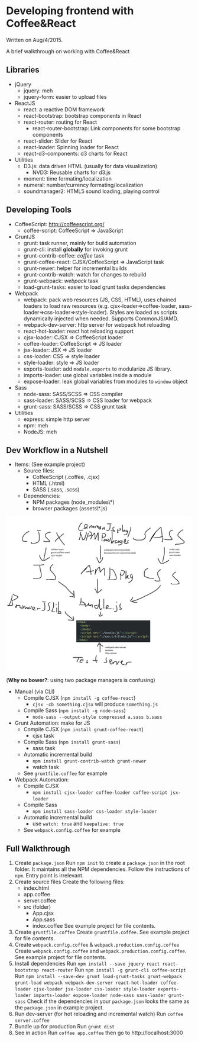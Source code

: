 # Developing frontend with Coffee&React

Written on Aug/4/2015.

A brief walkthrough on working with Coffee&React

## Libraries

* jQuery
    - jquery: meh
    - jquery-form: easier to upload files
* ReactJS
    - react: a reactive DOM framework
    - react-bootstrap: bootstrap components in React
    - react-router: routing for React
        + react-router-bootstrap: Link components for some bootstrap components
    - react-slider: Slider for React
    - react-loader: Spinning loader for React
    - react-d3-components: d3 charts for React
* Utilities
    - D3.js: data driven HTML (usually for data visualization)
        + NVD3: Reusable charts for d3.js
    - moment: time formating/localization
    - numeral: number/currency formating/localization
    - soundmanager2: HTML5 sound loading, playing control

## Developing Tools

* CoffeeScript: http://coffeescript.org/
    - coffee-script: CoffeeScript => JavaScript
* GruntJS
    - grunt: task runner, mainly for build automation
    - grunt-cli: install **globally** for invoking grunt
    - grunt-contrib-coffee: *coffee* task
    - grunt-coffee-react: CJSX/CoffeeScript => JavaScript task
    - grunt-newer: helper for incremental builds
    - grunt-contrib-watch: watch for changes to rebuild
    - grunt-webpack: *webpack* task
    - load-grunt-tasks: easier to load grunt tasks dependencies
* Webpack
    - webpack: pack web resources (JS, CSS, HTML), uses chained loaders to load raw resources (e.g. cjsx-loader=>coffee-loader, sass-loader=>css-loader=>style-loader). Styles are loaded as scripts dynamically injected when needed. Supports CommonJS/AMD.
    - webpack-dev-server: http server for webpack hot reloading
    - react-hot-loader: react hot reloading support
    - cjsx-loader: CJSX => CoffeeScript loader
    - coffee-loader: CoffeeScript => JS loader
    - jsx-loader: JSX => JS loader
    - css-loader: CSS => style loader
    - style-loader: style => JS loader
    - exports-loader: add `module.exports` to modularize JS library.
    - imports-loader: use global variables inside a module
    - expose-loader: leak global variables from modules to `window` object
* Sass
    - node-sass: SASS/SCSS => CSS compiler
    - sass-loader: SASS/SCSS => CSS loader for webpack
    - grunt-sass: SASS/SCSS => CSS grunt task
* Utilities
    - express: simple http server
    - npm: meh
    - NodeJS: meh

## Dev Workflow in a Nutshell

* Items: (See example project)
    - Source files:
        + CoffeeScript (.coffee, .cjsx)
        + HTML (.html)
        + SASS (.sass, .scss)
    - Dependencies:
        + NPM packages (node_modules\\*)
        + browser packages (assets\\*.js)

![in a nutshell](https://raw.githubusercontent.com/felixhao28/using-coffee-react-for-frontend-dev-walkthrough/master/nutshell.png)

(**Why no bower?**: using two package managers is confusing)

* Manual (via CLI)
    - Compile CJSX (`npm install -g coffee-react`)
        + `cjsx -cb something.cjsx` will produce `something.js`
    - Compile Sass (`npm install -g node-sass`)
        + `node-sass --output-style compressed a.sass b.sass`
* Grunt Automation: make for JS
    - Compile CJSX (`npm install grunt-coffee-react`)
        + cjsx task
    - Compile Sass (`npm install grunt-sass`)
        + sass task
    - Automatic incremental build
        + `npm install grunt-contrib-watch grunt-newer`
        + watch task
    - See `gruntfile.coffee` for example
* Webpack Automation:
    - Compile CJSX
        + `npm install cjsx-loader coffee-loader coffee-script jsx-loader`
    - Compile Sass
        + `npm install sass-loader css-loader style-loader`
    - Automatic incremental build
        + use `watch: true` and `keepalive: true`
    - See `webpack.config.coffee` for example

## Full Walkthrough

1. Create `package.json`
    Run `npm init` to create a `package.json` in the root folder. It maintains all the NPM dependencies. Follow the instructions of `npm`. Entry point is irrelevant.
2. Create source files
    Create the following files:
    * index.html
    * app.coffee
    * server.coffee
    * src (folder)
        - App.cjsx
        - App.sass
        - index.coffee
    See example project for file contents.
3. Create `gruntfile.coffee`
    Create `gruntfile.coffee`. See example project for file contents.
4. Create `webpack.config.coffee` & `webpack.production.config.coffee`
    Create `webpack.config.coffee` and `webpack.production.config.coffee`. See example project for file contents.
5. Install dependencies
    Run `npm install --save jquery react react-bootstrap react-router`
    Run `npm install -g grunt-cli coffee-script`
    Run `npm install --save-dev grunt load-grunt-tasks grunt-webpack grunt-load webpack webpack-dev-server react-hot-loader coffee-loader cjsx-loader jsx-loader css-loader style-loader exports-loader imports-loader expose-loader node-sass sass-loader grunt-sass`
    Check if the dependencies in your `package.json` looks the same as the `package.json` in example project.
6. Run dev-server (for hot reloading and incremental watch)
    Run `coffee server.coffee`
7. Bundle up for production
    Run `grunt dist`
8. See in action
    Run `coffee app.coffee` then go to http://localhost:3000